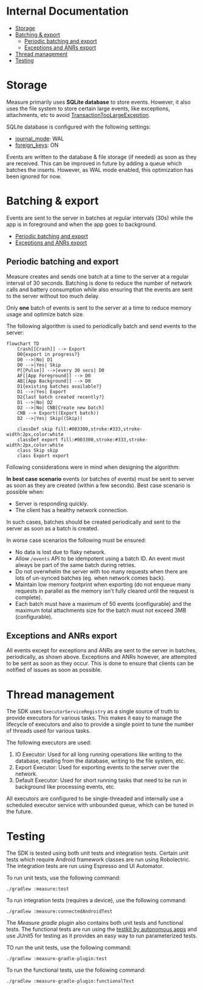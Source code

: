 # Internal Documentation

* [Storage](#storage)
* [Batching & export](#batching--export)
    * [Periodic batching and export](#periodic-batching-and-export)
    * [Exceptions and ANRs export](#exceptions-and-anrs-export)
* [Thread management](#thread-management)
* [Testing](#testing)

# Storage

Measure primarily uses **SQLite database** to store events. However, it also uses the file system to
store certain large events, like exceptions, attachments, etc to
avoid [TransactionTooLargeException](https://developer.android.com/reference/android/os/TransactionTooLargeException).

SQLite database is configured with the following settings:

* [journal_mode](https://sqlite.org/pragma.html#pragma_journal_mode): WAL
* [foreign_keys](https://sqlite.org/pragma.html#pragma_foreign_keys): ON

Events are written to the database & file storage (if needed) as soon as they are received. This can be 
improved in future by adding a queue which batches the inserts. However, as WAL mode enabled, this optimization
has been ignored for now.

# Batching & export

Events are sent to the server in batches at regular intervals (30s) while the app is in foreground and when the app 
goes to background.

* [Periodic batching and export](#periodic-batching-and-export)
* [Exceptions and ANRs export](#exceptions-and-anrs-export)

## Periodic batching and export

Measure creates and sends one batch at a time to the server at a regular interval of 30 seconds.
Batching is done to reduce the number of network calls and battery consumption while
also ensuring that the events are sent to the server without too much delay.

Only **one** batch of events is sent to the server at a time to reduce memory usage and optimize batch size.

The following algorithm is used to periodically batch and send events to the server:

```mermaid
flowchart TD
    Crash[[Crash]] --> Export
    D0{export in progress?}
    D0 -->|No| D1
    D0 -->|Yes| Skip
    P[[Pulse]] -->|every 30 secs| D0
    AF[[App Foreground]] --> D0
    AB[[App Background]] --> D0
    D1{existing batches available?}
    D1 -->|Yes| Export
    D2{last batch created recently?}
    D1 -->|No| D2
    D2 -->|No| CNB[Create new batch]
    CNB --> Export((Export batch))
    D2 -->|Yes| Skip((Skip))
    
    classDef skip fill:#003300,stroke:#333,stroke-width:2px,color:white
    classDef export fill:#003300,stroke:#333,stroke-width:2px,color:white
    class Skip skip
    class Export export
```

Following considerations were in mind when designing the algorithm:

**In best case scenario** events (or batches of events) must be sent to server as soon as they are
created (within a few seconds). Best case scenario is possible when:

* Server is responding quickly.
* The client has a healthy network connection.

In such cases, batches should be created periodically and sent to the server as soon as a batch
is created.

In worse case scenarios the following must be ensured:

* No data is lost due to flaky network.
* Allow `/events` API to be idempotent using a batch ID. An event must always be part of the
  same batch during retries.
* Do not overwhelm the server with too many requests when there are lots of un-synced batches (eg.
  when network comes back).
* Maintain low memory footprint when exporting (do not enqueue many requests in parallel as the
  memory isn't fully cleared until the request is complete).
* Each batch must have a maximum of 50 events (configurable) and the maximum total attachments size
  for the batch must not exceed 3MB (configurable).

## Exceptions and ANRs export

All events except for exceptions and ANRs are sent to the server in batches, periodically, as shown
above. Exceptions and ANRs however, are attempted to be sent as soon as they occur. This is done to
ensure that clients can be notified of issues as soon as possible.

# Thread management

The SDK uses `ExecutorServiceRegistry` as a single source of truth to provide executors for various
tasks. This makes it easy to manage the lifecycle of executors and also to provide a single point to
tune the number of threads used for various tasks.

The following executors are used:

1. IO Executor: Used for all long running operations like writing to the database, reading from the database,
   writing to the file system, etc.
2. Export Executor: Used for exporting events to the server over the network.
3. Default Executor: Used for short running tasks that need to be run in background like processing
   events, etc.

All executors are configured to be single-threaded and internally use a scheduled executor service
with unbounded queue, which can be tuned in the future.

# Testing

The SDK is tested using both unit tests and integration tests. Certain unit tests which require
Android framework classes are run using Robolectric. The integration tests are run using Espresso
and UI Automator.

To run unit tests, use the following command:

```shell
./gradlew :measure:test
```

To run integration tests (requires a device), use the following command:

```shell
./gradlew :measure:connectedAndroidTest
```

The _Measure gradle plugin_ also contains both unit tests and functional tests. The functional tests
are run using
the [testkit by autonomous apps](https://github.com/autonomousapps/dependency-analysis-gradle-plugin/tree/main/testkit)
and use JUnit5 for testing as it provides an easy way to run parameterized tests.

TO run the unit tests, use the following command:

```shell
./gradlew :measure-gradle-plugin:test
```

To run the functional tests, use the following command:

```shell
./gradlew :measure-gradle-plugin:functionalTest
```
